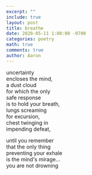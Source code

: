 ```yaml
---
excerpt: ""
include: true
layout: post
title: breathe 
date: 2020-05-11 1:00:00 -0700
categories: poetry
math: true
comments: true
author: Aaron
---
```




uncertainty  
encloses the mind,  
a dust cloud  
for which the only  
safe response  
is to hold your breath,  
lungs screaming  
for excursion,  
chest twinging in  
impending defeat,  

until you remember  
that the only thing  
preventing your exhale  
is the mind's mirage...  
you are not drowning
